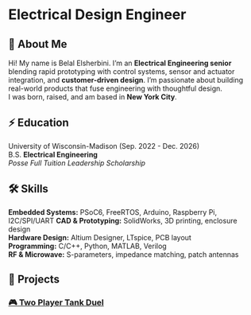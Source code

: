 # Electrical Design Engineer

## 👋 About Me  
Hi! My name is Belal Elsherbini. I’m an **Electrical Engineering senior** blending rapid prototyping with control systems, sensor and actuator integration, and **customer-driven design**. I’m passionate about building real-world products that fuse engineering with thoughtful design. <br>I was born, raised, and am based in **New York City**.

## ⚡️ Education
University of Wisconsin-Madison (Sep. 2022 - Dec. 2026)  
B.S. **Electrical Engineering**  
*Posse Full Tuition Leadership Scholarship*

## 🛠️ Skills
**Embedded Systems:** PSoC6, FreeRTOS, Arduino, Raspberry Pi, I2C/SPI/UART
**CAD & Prototyping:** SolidWorks, 3D printing, enclosure design  
**Hardware Design:** Altium Designer, LTspice, PCB layout  
**Programming:** C/C++, Python, MATLAB, Verilog  
**RF & Microwave:** S-parameters, impedance matching, patch antennas  

## 🤖 Projects  

### [🎮 Two Player Tank Duel](/projects/twoplayerduel/twoplayerduel.md)
